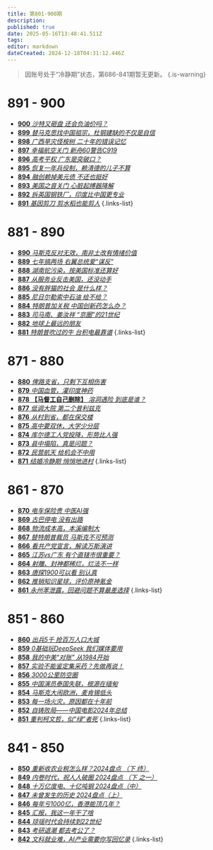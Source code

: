 ```yaml
---
title: 第801-900期
description: 
published: true
date: 2025-05-16T13:48:41.511Z
tags: 
editor: markdown
dateCreated: 2024-12-18T04:31:12.446Z
---
```


> 因账号处于“冷静期”状态，第686-841期暂无更新。
> {.is-warning}

# 891 - 900

- [**900** *沙特又砸盘 还会负油价吗？*](./801-900/900.md)
- [**899** *替马克思找中国祖宗，杜钢建缺的不仅是自信*](./801-900/899.md)
- [**898** *广西旱灾怪桉树 二十年的错误记忆*](./801-900/898.md)
- [**897** *幸福航空关门 新舟60警告C919*](./801-900/897.md)
- [**896** *高考平权 广东是突破口？*](./801-900/896.md)
- [**895** *恢复一年兵役制，赖清德的儿子不算*](./801-900/895.md)
- [**894** *融创赖掉美元债 不还也挺好*](./801-900/894.md)
- [**893** *美国之音关门 心脏起搏器降解*](./801-900/893.md)
- [**892** *拆英国钢铁厂，印度比中国更专业*](./801-900/892.md)
- [**891** *基因剪刀 剪水稻也能剪人*](./801-900/891.md)
{.links-list}

# 881 - 890

- [**890** *马斯克反对无效，南非土改有情绪价值*](./801-900/890.md)
- [**889** *七年搞两场 右翼总统爱“谋反”*](./801-900/889.md)
- [**888** *湖南铊污染，按美国标准还算好*](./801-900/888.md)
- [**887** *从服务业反击美国，还没动手*](./801-900/887.md)
- [**886** *没有胖猫的社会 是什么样？*](./801-900/886.md)
- [**885** *尼日尔勒索中石油 给不给？*](./801-900/885.md)
- [**884** *特朗普加关税 中国创新药怎么办？*](./801-900/884.md)
- [**883** *司马南、姜汝祥 “京圈”的21世纪*](./801-900/883.md)
- [**882** *地球上最远的朋友*](./801-900/882.md)
- [**881** *特朗普吹过的牛 台积电最靠谱*](./801-900/881.md)
{.links-list}

# 871 - 880

- [**880** *俾路支省，只剩下互相伤害*](./801-900/880.md)
- [**879** *中国血管，灌印度神药*](./801-900/879.md)
- [**878** **【马督工自己删除】** *溶洞遇险 到底是谁？*](./801-900/878.md)
- [**877** *低调大院 第二个普利兹克*](./801-900/877.md)
- [**876** *从村到省，都在保交楼*](./801-900/876.md)
- [**875** *高中要双休，大学少分层*](./801-900/875.md)
- [**874** *库尔德工人党投降，形势比人强*](./801-900/874.md)
- [**873** *县中塌陷，真是问题？*](./801-900/873.md)
- [**872** *民营航天 给机会不中用*](./801-900/872.md)
- [**871** *结婚冷静期 悄悄地进村*](./801-900/871.md)
{.links-list}

# 861 - 870

- [**870** *电车保险贵 中医AI强*](./801-900/870.md)
- [**869** *古巴停电 没有出路*](./801-900/869.md)
- [**868** *物流成本高，本溪编制大*](./801-900/868.md)
- [**867** *替特朗普裁员 马斯克不可预测*](./801-900/867.md)
- [**866** *看共产党宣言，解读万斯演讲*](./801-900/866.md)
- [**865** *江苏vs广东 有个直辖市很重要？*](./801-900/865.md)
- [**864** *射雕、封神都稀烂，烂法不一样*](./801-900/864.md)
- [**863** *唐探1900可以看 别认真*](./801-900/863.md)
- [**862** *推销知识星球，评价原神氪金*](./801-900/862.md)
- [**861** *永州苯泄露，回避问题不算最差选择*](./801-900/861.md)
{.links-list}

# 851 - 860

- [**860** *出兵5千 抢百万人口大城*](./801-900/860.md)
- [**859** *0基础玩DeepSeek 我们媒体要用*](./801-900/859.md)
- [**858** *我的中美“对账” 从1984开始*](./801-900/858.md)
- [**857** *实验不能鉴定集采药？先做再说！*](./801-900/857.md)
- [**856** *3000公里防空圈*](./801-900/856.md)
- [**855** *中国演员泰国失联，根源在缅甸*](./801-900/855.md)
- [**854** *马斯克大闹欧洲，麦肯锡低头*](./801-900/854.md)
- [**853** *每一场火灾，原因都在十年前*](./801-900/853.md)
- [**852** *自铸败局——中国电影2024年总结*](./801-900/852.md)
- [**851** *重判柯文哲，似“绿”者死*](./801-900/851.md)
{.links-list}

# 841 - 850

- [**850** *重新收农业税怎么样？2024盘点 （下 终）*](./801-900/850.md)
- [**849** *内卷时代，祝人人破圈 2024盘点 （下 之一）*](./801-900/849.md)
- [**848** *十万亿度电、十亿吨钢 2024盘点（中）*](./801-900/848.md)
- [**847** *未曾发生的历史 2024盘点（上）*](./801-900/847.md)
- [**846** *每年亏1000亿，香港能顶几年？*](./801-900/846.md)
- [**845** *汇报，我这一年干了啥*](./801-900/845.md)
- [**844** *琼瑶时代会持续到22世纪*](./801-900/844.md)
- [**843** *考研退潮 都去考公了？*](./801-900/843.md)
- [**842** *文科就业难，AI产业需要你写回忆录*](./801-900/842.md)
{.links-list}

<!--
- [**841** **](./801-900/841.md)
{.links-list}

# 831 - 840

- [**840** **](./801-900/840.md)
- [**839** **](./801-900/839.md)
- [**838** **](./801-900/838.md)
- [**837** **](./801-900/837.md)
- [**836** **](./801-900/836.md)
- [**835** **](./801-900/835.md)
- [**834** **](./801-900/834.md)
- [**833** **](./801-900/833.md)
- [**832** **](./801-900/832.md)
- [**831** **](./801-900/831.md)
{.links-list}

# 821 - 830

- [**830** **](./801-900/830.md)
- [**829** **](./801-900/829.md)
- [**828** **](./801-900/828.md)
- [**827** **](./801-900/827.md)
- [**826** **](./801-900/826.md)
- [**825** **](./801-900/825.md)
- [**824** **](./801-900/824.md)
- [**823** **](./801-900/823.md)
- [**822** **](./801-900/822.md)
- [**821** **](./801-900/821.md)
{.links-list}

# 811 - 820

- [**820** **](./801-900/820.md)
- [**819** **](./801-900/819.md)
- [**818** **](./801-900/818.md)
- [**817** **](./801-900/817.md)
- [**816** **](./801-900/816.md)
- [**815** **](./801-900/815.md)
- [**814** **](./801-900/814.md)
- [**813** **](./801-900/813.md)
- [**812** **](./801-900/812.md)
- [**811** **](./801-900/811.md)
{.links-list}

# 801 - 810

- [**810** **](./801-900/810.md)
- [**809** **](./801-900/809.md)
- [**808** **](./801-900/808.md)
- [**807** **](./801-900/807.md)
- [**806** **](./801-900/806.md)
- [**805** **](./801-900/805.md)
- [**804** **](./801-900/804.md)
- [**803** **](./801-900/803.md)
- [**802** **](./801-900/802.md)
- [**801** **](./801-900/801.md)
{.links-list}

-->